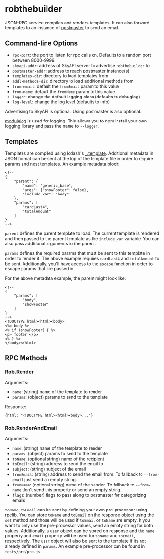 # robthebuilder #

JSON-RPC service compiles and renders templates. It can also forward templates
to an instance of [postmaster](https://github.com/LevenLabs/postmaster) to send
an email.

## Command-line Options ##

* `rpc-port`: the port to listen for rpc calls on. Defaults to a random port
between 8000-9999.
* `skyapi-addr`: address of SkyAPI server to advertise `robthebuilder` to
* `postmaster-addr`: address to reach postmaster instance(s)
* `templates-dir`: directory to load templates from
* `addl-methods-dir`: directory to load additional methods from
* `from-email`: default the `fromEmail` param to this value
* `from-name`: default the `fromName` param to this value
* `logger`: change the default logging class (defaults to debuglog)
* `log-level`: change the log level (defaults to info)

Advertising to SkyAPI is optional. Using postmaster is also optional.

[modulelog](https://www.npmjs.com/package/modulelog) is used for logging. This
allows you to npm install your own logging library and pass the name to
`--logger`.

## Templates ##

Templates are compiled using lodash's [_.template](https://lodash.com/docs#template).
Additional metadata in JSON format can be sent at the top of the template file
in order to require params and nest templates. An example metadata block:
```
<!--
{
    "parent": {
        "name": "generic_base",
        "args": {"showFooter": false},
        "include_var": "body"
    },
    "params": [
        "cardLast4",
        "totalAmount"
    ]
}
-->
```

`parent` defines the parent template to load. The current template is rendered
and then passed to the parent template as the `include_var` variable. You can
also pass additional arguments to the parent.

`params` defines the required params that must be sent to this template in
order to render it. The above example requires `cardLast4` and `totalAmount` to
be sent. Additionally, you'll have access to the `escape` function in order to
escape params that are passed in.

For the above metadata example, the parent might look like:
```
<!--
{
    "params": [
        "body",
        "showFooter"
    ]
}
-->
<!DOCTYPE html><html><body>
<%= body %>
<% if (showFooter) { %>
<p> footer </p>
<% } %>
</body></html>
```

## RPC Methods ##

### Rob.Render ###

Arguments:

* `name`: (string) name of the template to render
* `params`: (object) params to send to the template

Response:

```
{html: "<!DOCTYPE html><html><body>..."}
```

### Rob.RenderAndEmail ###

Arguments:

* `name`: (string) name of the template to render
* `params`: (object) params to send to the template
* `toName`: (optional string) name of the recipient
* `toEmail`: (string) address to send the email to
* `subject`: (string) subject of the email
* `fromEmail`: (string) address to send the email from. To fallback to
`--from-email` just send an empty string.
* `fromName`: (optional string) name of the sender. To fallback to
`--from-name` don't send this property or send an empty string.
* `flags`: (number) flags to pass along to postmaster for categorizing emails

`toName`, `toEmail` can be sent by defining your own pre-processor using
rpclib. You can store `toName` and `toEmail` on the response object using the
`set` method and those will be used if `toEmail` or `toName` are empty. If you
want to only use the pre-processor values, send an empty string for both
values. Additionally, a `user` object can be stored on response and the `name`
property and `email` property will be used for `toName` and `toEmail`,
respectively. The `user` object will also be sent to the template if its not
already defined in `params`. An example pre-processor can be found in
`tests/pre/pre.js`.
